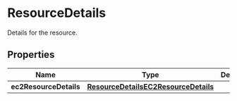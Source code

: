 

# ResourceDetails

Details for the resource.

## Properties

| Name | Type | Description | Notes |
|------------ | ------------- | ------------- | -------------|
|**ec2ResourceDetails** | [**ResourceDetailsEC2ResourceDetails**](ResourceDetailsEC2ResourceDetails.md) |  |  [optional] |



